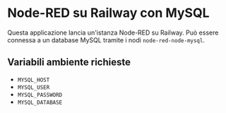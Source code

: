 # Node-RED su Railway con MySQL

Questa applicazione lancia un'istanza Node-RED su Railway. Può essere connessa a un database MySQL tramite i nodi `node-red-node-mysql`.

## Variabili ambiente richieste

- `MYSQL_HOST`
- `MYSQL_USER`
- `MYSQL_PASSWORD`
- `MYSQL_DATABASE`
